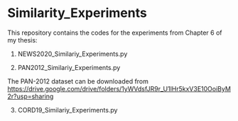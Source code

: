 # Similarity_Experiments

This repository contains the codes for the experiments from Chapter 6 of my thesis:

1. NEWS2020_Similariy_Experiments.py

2. PAN2012_Similariy_Experiments.py

The PAN-2012 dataset can be downloaded from https://drive.google.com/drive/folders/1yWVdsfJR9r_U1lHr5kxV3E10OoiByM2r?usp=sharing

3. CORD19_Similariy_Experiments.py
